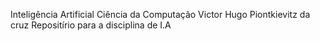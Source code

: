 Inteligência Artificial
Ciência da Computação
Victor Hugo Piontkievitz da cruz
Repositírio para a disciplina de I.A
